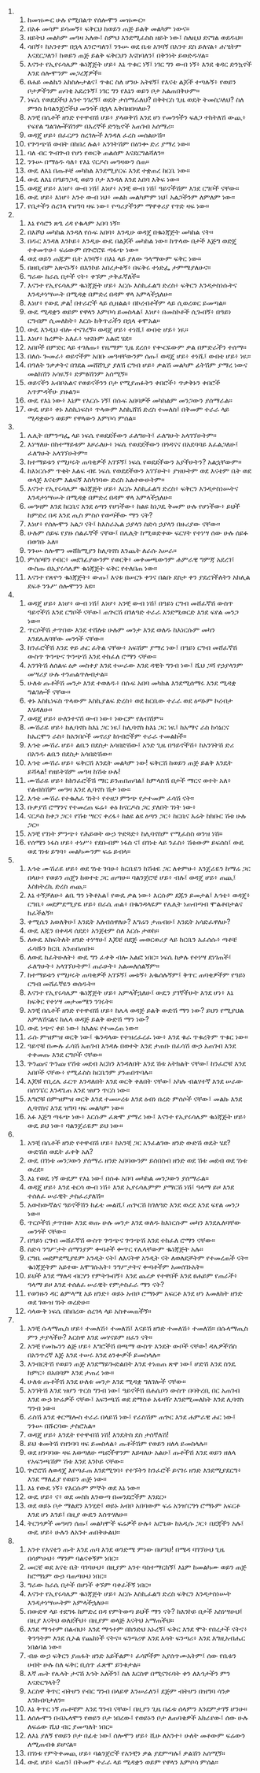 <ol>
  <li>
    <ol>
      <li>ከመዝሙር ሁሉ የሚበልጥ የሰሎሞን መዝሙር።</li>
      <li>በአፉ መሳም ይሳመኝ፥ ፍቅርህ ከወይን ጠጅ ይልቅ መልካም ነውና።</li>
      <li>ዘይትህ መልካም መዓዛ አለው፤ ስምህ እንደሚፈስስ ዘይት ነው፤ ስለዚህ ደናግል ወደዱህ።</li>
      <li>ሳበኝ፥ ከአንተም በኋላ እንሮጣለን፤ ንጉሡ ወደ ቤቱ አገባኝ በአንተ ደስ ይለናል፥ ሐሤትም እናደርጋለን፤ ከወይን ጠጅ ይልቅ ፍቅርህን እናስባለን፤ በቅንነት ይወድዱሃል።</li>
      <li>እናንተ የኢየሩሳሌም ቈነጃጅት ሆይ፥ እኔ ጥቁር ነኝ፤ ነገር ግን ውብ ነኝ፥ እንደ ቄዳር ድንኳኖች እንደ ሰሎሞንም መጋረጃዎች።</li>
      <li>ፀሐይ መልኬን አክስሎታልና፤ ጥቁር ስለ ሆንሁ አትዩኝ፤ የእናቴ ልጆች ተጣሉኝ፥ የወይን ቦታዎችንም ጠባቂ አደረጉኝ፤ ነገር ግን የእኔን ወይን ቦታ አልጠበቅሁም።</li>
      <li>ነፍሴ የወደደችህ አንተ ንገረኝ፤ ወዴት ታሰማራለህ? በቅትርስ ጊዜ ወዴት ትመስጋለህ? ስለ ምንስ ከባልንጀሮችህ መንጎች በኋላ እቅበዘበዛለሁ?</li>
      <li>አንቺ በሴቶች ዘንድ የተዋብሽ ሆይ፥ ያላወቅሽ እንደ ሆነ የመንጎችን ፍለጋ ተከትለሽ ውጪ፥ የፍየል ግልገሎችሽንም በእረኞች ድንኳኖች አጠገብ አሰማሪ።</li>
      <li>ወዳጄ ሆይ፥ በፈርዖን ሰረገሎች እንዳለ ፈረስ መሰልሁሽ።</li>
      <li>የጕንጭሽ ውበት በከበረ ሉል፥ አንገትሽም በዕንቍ ድሪ ያማረ ነው።</li>
      <li>ባለ ብር ጕብጕብ የሆነ የወርቅ ጠልሰም እናደርግልሻለን።</li>
      <li>ንጉሡ በማዕዱ ሳለ፥ የእኔ ናርዶስ መዓዛውን ሰጠ።</li>
      <li>ውዴ ለእኔ በጡቶቼ መካከል እንደሚያርፍ እንደ ተቋጠረ ከርቤ ነው።</li>
      <li>ውዴ ለእኔ በዓይንጋዲ ወይን ቦታ እንዳለ እንደ አበባ እቅፍ ነው።</li>
      <li>ወዳጄ ሆይ፥ እነሆ፥ ውብ ነሽ፤ እነሆ፥ አንቺ ውብ ነሽ፤ ዓይኖችሽም እንደ ርግቦች ናቸው።</li>
      <li>ውዴ ሆይ፥ እነሆ፥ አንተ ውብ ነህ፥ መልከ መልካምም ነህ፤ አልጋችንም ለምለም ነው።</li>
      <li>የቤታችን ሰረገላ የዝግባ ዛፍ ነው፥ የጣሪያችንም ማዋቀሪያ የጥድ ዛፍ ነው።</li>
    </ol>
  </li>
  <li>
    <ol>
      <li>እኔ የሳሮን ጽጌ ረዳ የቈላም አበባ ነኝ።</li>
      <li>በእሾህ መካከል እንዳለ የሱፍ አበባ፥ እንዲሁ ወዳጄ በቈነጃጅት መካከል ናት።</li>
      <li>በዱር እንዳለ እንኮይ፥ እንዲሁ ውዴ በልጆች መካከል ነው። ከጥላው በታች እጅግ ወድጄ ተቀመጥሁ፥ ፍሬውም በጕሮሮዬ ጣፋጭ ነው።</li>
      <li>ወደ ወይን ጠጁም ቤት አገባኝ፥ በእኔ ላይ ያለው ዓላማውም ፍቅር ነው።</li>
      <li>በዘቢብም አጽናኑኝ፥ በእንኮይ አበረታቱኝ፥ በፍቅሩ ተነድፌ ታምሜያለሁና።</li>
      <li>ግራው ከራሴ በታች ናት፥ ቀኙም ታቅፈኛለች።</li>
      <li>እናንተ የኢየሩሳሌም ቈነጃጅት ሆይ፥ እርሱ እስኪፈልግ ድረስ፥ ፍቅርን እንዳታስነሱትና እንዳታነሣሡት በሚዳቋ በምድረ በዳም ዋላ አምላችኋለሁ።</li>
      <li>እነሆ፥ የውዴ ቃል! በተራሮች ላይ ሲዘልል፥ በኮረብቶችም ላይ ሲወረወር ይመጣል።</li>
      <li>ውዴ ሚዳቋን ወይም የዋላን እምቦሳ ይመስላል፤ እነሆ፥ በመስኮቶች ሲጐበኝ፥ በዓይነ ርግብም ሲመለከት፥ እርሱ ከቅጥራችን በኋላ ቆሞአል።</li>
      <li>ውዴ እንዲህ ብሎ ተናገረኝ። ወዳጄ ሆይ፥ ተነሺ፤ ውበቴ ሆይ፥ ነዪ።</li>
      <li>እነሆ፥ ክረምት አለፈ፥ ዝናቡም አልፎ ሄደ።</li>
      <li>አበቦች በምድር ላይ ተገለጡ፥ የዜማም ጊዜ ደረሰ፥ የቊርዬውም ቃል በምድራችን ተሰማ።</li>
      <li>በለሱ ጐመራ፥ ወይኖችም አበቡ መዓዛቸውንም ሰጡ፤ ወዳጄ ሆይ፥ ተነሺ፤ ውበቴ ሆይ፥ ነዪ።</li>
      <li>በዓለት ንቃቃትና በገደል መሸሸጊያ ያለሽ ርግብ ሆይ፥ ቃልሽ መልካም ፊትሽም ያማረ ነውና መልክሽን አሳዪኝ፥ ድምፅሽንም አሰሚኝ።</li>
      <li>ወይናችን አብቦአልና የወይናችንን ቦታ የሚያጠፉትን ቀበሮች፥ ጥቃቅኑን ቀበሮች አጥምዳችሁ ያዙልን።</li>
      <li>ውዴ የእኔ ነው፥ እኔም የእርሱ ነኝ፤ በሱፍ አበባዎች መካከልም መንጋውን ያሰማራል።</li>
      <li>ውዴ ሆይ፥ ቀኑ እስኪነፍስ፥ ጥላውም እስኪሸሽ ድረስ ተመለስ፤ በቅመም ተራራ ላይ ሚዳቋውን ወይም የዋላውን እምቦሳ ምሰል።</li>
    </ol>
  </li>
  <li>
    <ol>
      <li>ሌሊት በምንጣፌ ላይ ነፍሴ የወደደችውን ፈለግሁት፤ ፈለግሁት አላገኘሁትም።</li>
      <li>እነሣለሁ በከተማይቱም እዞራለሁ፥ ነፍሴ የወደደችውን በጎዳናና በአደባባይ እፈልጋለሁ፤ ፈለግሁት አላገኘሁትም።</li>
      <li>ከተማይቱን የሚዞሩት ጠባቂዎች አገኙኝ፤ ነፍሴ የወደደችውን አያችሁትን? አልኋቸውም።</li>
      <li>ከእነርሱም ጥቂት እልፍ ብዬ ነፍሴ የወደደችውን አገኘሁት፥ ያዝሁትም ወደ እናቴም ቤት ወደ ወላጅ እናቴም እልፍኝ እስካገባው ድረስ አልተውሁትም።</li>
      <li>እናንተ የኢየሩሳሌም ቈነጃጅት ሆይ፥ እርሱ እስኪፈልግ ድረስ፥ ፍቅርን እንዳታስነሡትና እንዳታነሣሡት በሚዳቋ በምድረ በዳም ዋላ አምላችኋለሁ።</li>
      <li>መዓዛም እንደ ከርቤና እንደ ዕጣን የሆነችው፥ ከልዩ ከነጋዴ ቅመም ሁሉ የሆነችው፥ ይህች ከምድረ በዳ እንደ ጢስ ምስሶ የወጣችው ማን ናት?</li>
      <li>እነሆ፥ የሰሎሞን አልጋ ናት፤ ከእስራኤል ኃያላን ስድሳ ኃያላን በዙሪያው ናቸው።</li>
      <li>ሁሉም ሰይፍ የያዙ ሰልፈኞች ናቸው፤ በሌሊት ከሚወድቀው ፍርሃት የተነሣ ሰው ሁሉ ሰይፉ በወገቡ አለ።</li>
      <li>ንጉሡ ሰሎሞን መሸከሚያን ከሊባኖስ እንጨት ለራሱ አሠራ።</li>
      <li>ምሰሶቹን የብር፥ መደገፊያውንም የወርቅ፥ መቀመጫውንም ሐምራዊ ግምጃ አደረገ፤ ውስጡ በኢየሩሳሌም ቈነጃጅት ፍቅር የተለበጠ ነው።</li>
      <li>እናንተ የጽዮን ቈነጃጅት፥ ውጡ፤ እናቱ በሠርጉ ቀንና በልቡ ደስታ ቀን ያደረገችለትን አክሊል ደፍቶ ንጉሥ ሰሎሞንን እዩ።</li>
    </ol>
  </li>
  <li>
    <ol>
      <li>ወዳጄ ሆይ፥ እነሆ፥ ውብ ነሽ፤ እነሆ፥ አንቺ ውብ ነሽ፤ በዓይነ ርግብ መሸፈኛሽ ውስጥ ዓይኖችሽ እንደ ርግቦች ናቸው፤ ጠጕርሽ በገለዓድ ተራራ እንደሚወርድ እንደ ፍየል መንጋ ነው።</li>
      <li>ጥርሶችሽ ታጥበው እንደ ተሸለቱ ሁሉም መንታ እንደ ወለዱ ከእነርሱም መካን እንደሌለባቸው መንጎች ናቸው።</li>
      <li>ከንፈሮችሽ እንደ ቀይ ሐር ፈትል ናቸው፥ አፍሽም ያማረ ነው፤ በዓይነ ርግብ መሸፈኛሽ ውስጥ ጕንጭና ጕንጭሽ እንደ ተከፈለ ሮማን ናቸው።</li>
      <li>አንገትሽ ለሰልፍ ዕቃ መስቀያ እንደ ተሠራው እንደ ዳዊት ግንብ ነው፤ ሺህ ጋሻ የኃያላንም መሣሪያ ሁሉ ተንጠልጥሎበታል።</li>
      <li>ሁለቱ ጡቶችሽ መንታ እንደ ተወለዱ፥ በሱፍ አበባ መካከል እንደሚሰማሩ እንደ ሚዳቋ ግልገሎች ናቸው።</li>
      <li>ቀኑ እስኪነፍስ ጥላውም እስኪያልፍ ድረስ፥ ወደ ከርቤው ተራራ ወደ ዕጣኑም ኮረብታ እሄዳለሁ።</li>
      <li>ወዳጄ ሆይ፥ ሁለንተናሽ ውብ ነው፥ ነውርም የለብሽም።</li>
      <li>ሙሽራዬ ሆይ፥ ከሊባኖስ ከእኔ ጋር ነዪ፤ ከሊባኖስ ከእኔ ጋር ነዪ፤ ከአማና ራስ ከሳኔርና ከኤርሞን ራስ፥ ከአንበሶች መኖሪያ ከነብሮችም ተራራ ተመልከች።</li>
      <li>እኅቴ ሙሽራ ሆይ፥ ልቤን በደስታ አሳበድሽው፤ አንድ ጊዜ በዓይኖችሽ፥ ከአንገትሽ ድሪ በአንዱ ልቤን በደስታ አሳበድሽው።</li>
      <li>እኅቴ ሙሽራ ሆይ፥ ፍቅርሽ እንዴት መልካም ነው! ፍቅርሽ ከወይን ጠጅ ይልቅ እንዴት ይሻላል! የዘይትሽም መዓዛ ከሽቱ ሁሉ!</li>
      <li>ሙሽራዬ ሆይ፥ ከከንፈሮችሽ ማር ይንጠበጠባል፤ ከምላስሽ በታች ማርና ወተት አለ፥ የልብስሽም መዓዛ እንደ ሊባኖስ ሽታ ነው።</li>
      <li>እኅቴ ሙሽራ የተቈለፈ ገነት፥ የተዘጋ ምንጭ የታተመም ፈሳሽ ናት።</li>
      <li>ቡቃያሽ ሮማንና የተመረጠ ፍሬ፥ ቆዕ ከናርዶስ ጋር ያለበት ገነት ነው፥</li>
      <li>ናርዶስ ከቀጋ ጋር፥ የሽቱ ሣርና ቀረፋ፥ ከልዩ ልዩ ዕጣን ጋር፥ ከርቤና እሬት ከክቡር ሽቱ ሁሉ ጋር።</li>
      <li>አንቺ የገነት ምንጭ፥ የሕይወት ውኃ ጕድጓድ፥ ከሊባኖስም የሚፈስስ ወንዝ ነሽ።</li>
      <li>የሰሜን ነፋስ ሆይ፥ ተነሥ፥ የደቡብም ነፋስ ና፤ በገነቴ ላይ ንፈስ፥ ሽቱውም ይፍሰስ፤ ውዴ ወደ ገነቱ ይግባ፥ መልካሙንም ፍሬ ይብላ።</li>
    </ol>
  </li>
  <li>
    <ol>
      <li>እኅቴ ሙሽራዬ ሆይ፥ ወደ ገነቴ ገባሁ፥ ከርቤዬን ከሽቱዬ ጋር ለቀምሁ፥ እንጀራዬን ከማሬ ጋር በላሁ፥ የወይን ጠጄን ከወተቴ ጋር ጠጣሁ። ባልንጀሮቼ ሆይ፥ ብሉ፤ ወዳጄ ሆይ፥ ጠጪ፤ እስክትረኪ ድረስ ጠጪ።</li>
      <li>እኔ ተኝቻለሁ፥ ልቤ ግን ነቅቶአል፤ የውዴ ቃል ነው፥ እርሱም ደጁን ይመታል፤ እኅቴ፥ ወዳጄ፥ ርግቤ፥ መደምደሚያዬ ሆይ፥ በራሴ ጠል፥ በቈንዳላዬም የሌሊት ነጠብጣብ ሞልቶበታልና ክፈችልኝ።</li>
      <li>ቀሚሴን አወለቅሁ፤ እንዴት እለብሰዋለሁ? እግሬን ታጠብሁ፤ እንዴት አሳድፈዋለሁ?</li>
      <li>ውዴ እጁን በቀዳዳ ሰደደ፥ አንጀቴም ስለ እርሱ ታወከ።</li>
      <li>ለውዴ እከፍትለት ዘንድ ተነሣሁ፤ እጆቼ በደጅ መወርወሪያ ላይ ከርቤን አፈሰሱ፥ ጣቶቼ ፈሳሹን ከርቤ አንጠበጠቡ።</li>
      <li>ለውዴ ከፈትሁለት፥ ውዴ ግን ፈቀቅ ብሎ አልፎ ነበር። ነፍሴ ከቃሉ የተነሣ ደነገጠች፤ ፈለግሁት፥ አላገኘሁትም፤ ጠራሁት፥ አልመለሰልኝም።</li>
      <li>ከተማይቱን የሚዞሩት ጠባቂዎች አገኙኝ፤ መቱኝ፥ አቈሰሉኝም፤ ቅጥር ጠባቂዎችም የዓይነ ርግብ መሸፈኛዬን ወሰዱት።</li>
      <li>እናንተ የኢየሩሳሌም ቈነጃጅት ሆይ፥ አምላችኋለሁ፤ ውዴን ያገኛችሁት እንደ ሆነ፥ እኔ ከፍቅር የተነሣ መታመሜን ንገሩት።</li>
      <li>አንቺ በሴቶች ዘንድ የተዋብሽ ሆይ፥ ከሌላ ወዳጅ ይልቅ ውድሽ ማን ነው? ይህን የሚያህል አምለሽናልና ከሌላ ወዳጅ ይልቅ ውድሽ ማን ነው?</li>
      <li>ውዴ ነጭና ቀይ ነው፥ ከእልፍ የተመረጠ ነው።</li>
      <li>ራሱ ምዝምዝ ወርቅ ነው፤ ቈንዳላው የተዝረፈረፈ ነው፥ እንደ ቁራ ጥቁረትም ጥቁር ነው።</li>
      <li>ዓይኖቹ በሙሉ ፈሳሽ አጠገብ እንዳሉ በወተት እንደ ታጠቡ በፈሳሽ ውኃ አጠገብ እንደ ተቀመጡ እንደ ርግቦች ናቸው።</li>
      <li>ጕንጩና ጕንጩ የሽቱ መደብ እርከን እንዳለበት እንደ ሽቱ አትክልት ናቸው፤ ከንፈሮቹ እንደ አበቦች ናቸው፥ የሚፈስስ ከርቤንም ያንጠበጥባሉ።</li>
      <li>እጆቹ የቢረሌ ፈርጥ እንዳለበት እንደ ወርቅ ቀለበት ናቸው፤ አካሉ ብልሃተኛ እንደ ሠራው በሰንፔር እንዳጌጠ እንደ ዝሆን ጥርስ ነው።</li>
      <li>እግሮቹ በምዝምዝ ወርቅ እንደ ተመሠረቱ እንደ ዕብነ በረድ ምሰሶች ናቸው፤ መልኩ እንደ ሊባኖስና እንደ ዝግባ ዛፍ መልካም ነው።</li>
      <li>አፉ እጅግ ጣፋጭ ነው፥ እርሱም ፈጽሞ ያማረ ነው፤ እናንተ የኢየሩሳሌም ቈነጃጅት ሆይ፥ ውዴ ይህ ነው፥ ባልንጀራዬም ይህ ነው።</li>
    </ol>
  </li>
  <li>
    <ol>
      <li>አንቺ በሴቶች ዘንድ የተዋብሽ ሆይ፥ ከአንቺ ጋር እንፈልገው ዘንድ ውድሽ ወዴት ሄደ? ውድሽስ ወዴት ፈቀቅ አለ?</li>
      <li>ውዴ በገነቱ መንጋውን ያሰማራ ዘንድ አበባውንም ይሰበስብ ዘንድ ወደ ሽቱ መደብ ወደ ገነቱ ወረደ።</li>
      <li>እኔ የወዴ ነኝ ውዴም የእኔ ነው፤ በሱፉ አበባ መካከል መንጋውን ያሰማራል።</li>
      <li>ወዳጄ ሆይ፥ እንደ ቴርሳ ውብ ነሽ፥ እንደ ኢየሩሳሌምም ያማርሽ ነሽ፤ ዓላማ ይዞ እንደ ተሰለፈ ሠራዊት ታስፈሪያለሽ።</li>
      <li>አውከውኛልና ዓይኖችሽን ከፊቴ መልሺ፤ ጠጕርሽ ከገለዓድ እንደ ወረደ እንደ ፍየል መንጋ ነው።</li>
      <li>ጥርሶችሽ ታጥበው እንደ ወጡ ሁሉ መንታ እንደ ወለዱ ከእነርሱም መካን እንደሌለባቸው መንጎች ናቸው።</li>
      <li>በዓይነ ርግብ መሸፈኛሽ ውስጥ ጕንጭና ጕንጭሽ እንደ ተከፈለ ሮማን ናቸው።</li>
      <li>ስድሳ ንግሥታት ሰማንያም ቍባቶች ቍጥር የሌላቸውም ቈነጃጅት አሉ።</li>
      <li>ርግቤ መደምደሚያዬም አንዲት ናት፤ ለእናትዋ አንዲት ናት ለወለደቻትም የተመረጠች ናት። ቈነጃጅትም አይተው አሞገሱአት፥ ንግሥታትና ቍባቶችም አመሰገኑአት።</li>
      <li>ይህች እንደ ማለዳ ብርሃን የምትጐበኝ፥ እንደ ጨረቃ የተዋበች እንደ ፀሐይም የጠራች፥ ዓላማ ይዞ እንደ ተሰለፈ ሠራዊት የምታስፈራ ማን ናት?</li>
      <li>የወንዙን ዳር ልምላሜ አይ ዘንድ፥ ወይኑ አብቦ ሮማኑም አፍርቶ እንደ ሆነ እመለከት ዘንድ ወደ ገውዝ ገነት ወረድሁ።</li>
      <li>ሳላውቅ ነፍሴ በከበረው ሰረገላ ላይ አስቀመጠችኝ።</li>
    </ol>
  </li>
  <li>
    <ol>
      <li>አንቺ ሱላማጢስ ሆይ፥ ተመለሽ፥ ተመለሽ፤ እናይሽ ዘንድ ተመለሽ፥ ተመለሽ። በሱላማጢስ ምን ታያላችሁ? እርስዋ እንደ መሃናይም ዘፈን ናት።</li>
      <li>አንቺ የመኰንን ልጅ ሆይ፥ እግሮችሽ በጫማ ውስጥ እንዴት ውቦች ናቸው! ዳሌዎችሽስ በአንጥረኛ እጅ እንደ ተሠሩ እንደ ዕንቍዎች ይመስላሉ።</li>
      <li>እንብርትሽ የወይን ጠጅ እንደማይጐድልበት እንደ ተነጠጠ ጽዋ ነው፤ ሆድሽ እንደ ስንዴ ክምር፥ በአበባም እንደ ታጠረ ነው።</li>
      <li>ሁለቱ ጡቶችሽ እንደ ሁለቱ መንታ እንደ ሚዳቋ ግለገሎች ናቸው።</li>
      <li>አንገትሽ እንደ ዝሆን ጥርስ ግንብ ነው፤ ዓይኖችሽ በሐሴቦን ውስጥ በባትረቢ በር አጠገብ እንደ ውኃ ኵሬዎች ናቸው፤ አፍንጫሽ ወደ ደማስቆ አፋዛዥ እንደሚመለከት እንደ ሊባኖስ ግንብ ነው።</li>
      <li>ራስሽ እንደ ቀርሜሎስ ተራራ በላይሽ ነው፤ የራስሽም ጠጕር እንደ ሐምራዊ ሐር ነው፤ ንጉሡ በሹርባው ታስሮአል።</li>
      <li>ወዳጄ ሆይ፥ እንዴት የተዋብሽ ነሽ! እንዴትስ ደስ ታሰኛለሽ!</li>
      <li>ይህ ቁመትሽ የዘንባባ ዛፍ ይመስላል፥ ጡቶችሽም የወይን ዘለላ ይመስላሉ።</li>
      <li>ወደ ዘንባባው ዛፍ እወጣለሁ ጫፎችዋንም እይዛለሁ አልሁ፤ ጡቶችሽ እንደ ወይን ዘለላ የአፍንጫሽም ሽቱ እንደ እንኮይ ናቸው።</li>
      <li>ጕሮሮሽ ለወዳጄ እየጣፈጠ እንደሚገባ፥ የተኙትን ከንፈሮች ይናገሩ ዘንድ እንደሚያደርግ፥ እንደ ማለፊያ የወይን ጠጅ ነው።</li>
      <li>እኔ የውዴ ነኝ፥ የእርሱም ምኞት ወደ እኔ ነው።</li>
      <li>ውዴ ሆይ፥ ና፥ ወደ መስክ እንውጣ በመንደሮችም እንደር።</li>
      <li>ወደ ወይኑ ቦታ ማልደን እንሂድ፤ ወይኑ አብቦ አበባውም ፍሬ አንዠርግጎ ሮማኑም አፍርቶ እንደ ሆነ እንይ፤ በዚያ ውዴን እሰጥሃለሁ።</li>
      <li>ትርንጎዎች መዓዛን ሰጡ፤ መልካሞች ፍሬዎች ሁሉ፥ አሮጌው ከአዲሱ ጋር፥ በደጃችን አሉ፤ ውዴ ሆይ፥ ሁሉን ለአንተ ጠበቅሁልህ።</li>
    </ol>
  </li>
  <li>
    <ol>
      <li>አንተ የእናቴን ጡት እንደ ጠባ እንደ ወንድሜ ምነው በሆንህ! በሜዳ ባገኘሁህ ጊዜ በሳምሁህ፥ ማንም ባልናቀኝም ነበር።</li>
      <li>መርቼ ወደ እናቴ ቤት ባገባሁህ፥ በዚያም አንተ ባስተማርከኝ፤ እኔም ከመልካሙ ወይን ጠጅ ከሮማኔም ውኃ ባጠጣሁህ ነበር።</li>
      <li>ግራው ከራሴ በታች በሆነች ቀኙም ባቀፈችኝ ነበር።</li>
      <li>እናንተ የኢየሩሳሌም ቈነጃጅት ሆይ፥ እርሱ እስኪፈልግ ድረስ ፍቅርን እንዳታስነሡት እንዳታነሣሡትም አምላችኋለሁ።</li>
      <li>በውድዋ ላይ ተደግፋ ከምድረ በዳ የምትወጣ ይህች ማን ናት? ከእንኮይ በታች አስነሣሁህ፤ በዚያ እናትህ ወለደችህ፥ በዚያም ወላጅ እናትህ አማጠችህ።</li>
      <li>እንደ ማኅተም በልብህ፥ እንደ ማኅተም በክንድህ አኑረኝ፤ ፍቅር እንደ ሞት የበረታች ናትና፥ ቅንዓትም እንደ ሲኦል የጨከነች ናትና። ፍንጣሪዋ እንደ እሳት ፍንጣሪ፥ እንደ እግዚአብሔር ነበልባል ነው።</li>
      <li>ብዙ ውኃ ፍቅርን ያጠፋት ዘንድ አይችልም፥ ፈሳሾችም አያሰጥሙአትም፤ ሰው የቤቱን ሀብት ሁሉ ስለ ፍቅር ቢሰጥ ፈጽሞ ይንቁታል።</li>
      <li>እኛ ጡት የሌላት ታናሽ እኅት አለችን፤ ስለ እርስዋ በሚናገሩባት ቀን ለእኅታችን ምን እናድርግላት?</li>
      <li>እርስዋ ቅጥር ብትሆን የብር ግንብ በላይዋ እንሠራለን፤ ደጅም ብትሆን በዝግባ ሳንቃ እንከብባታለን።</li>
      <li>እኔ ቅጥር ነኝ ጡቶቼም እንደ ግንብ ናቸው፤ በዚያን ጊዜ በፊቱ ሰላምን እንደምታገኝ ሆንሁ።</li>
      <li>ለሰሎሞን በብኤላሞን የወይን ቦታ ነበረው፤ የወይኑን ቦታ ለጠባቂዎች አከራየው፤ ሰው ሁሉ ለፍሬው ሺህ ብር ያመጣለት ነበር።</li>
      <li>ለእኔ ያለኝ የወይን ቦታ በፊቴ ነው፤ ሰሎሞን ሆይ፥ ሺሁ ለአንተ፥ ሁለት መቶውም ፍሬውን ለሚጠብቁ ይሆናል።</li>
      <li>በገነቱ የምትቀመጪ ሆይ፥ ባልንጀሮች የአንቺን ቃል ያደምጣሉ፤ ቃልሽን አሰሚኝ።</li>
      <li>ውዴ ሆይ፥ ፍጠን፤ በቅመም ተራራ ላይ ሚዳቋን ወይም የዋላን እምቦሳ ምሰል።</li>
    </ol>
  </li>
</ol>
